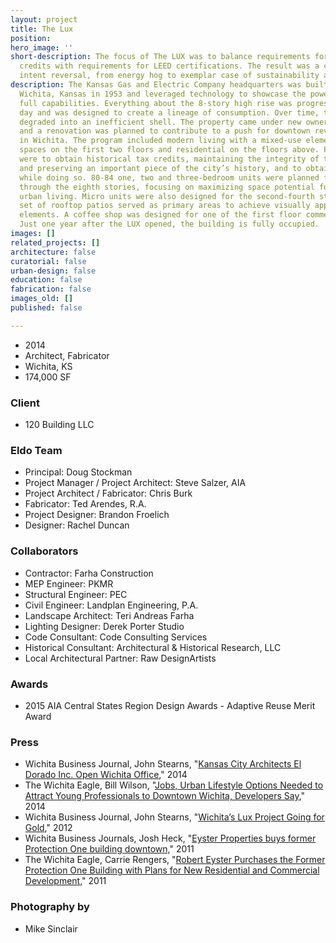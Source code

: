 ```yaml
---
layout: project
title: The Lux
position: 
hero_image: ''
short-description: The focus of The LUX was to balance requirements for historic tax
  credits with requirements for LEED certifications. The result was a complete building
  intent reversal, from energy hog to exemplar case of sustainability and efficiency.
description: The Kansas Gas and Electric Company headquarters was built in downtown
  Wichita, Kansas in 1953 and leveraged technology to showcase the power company’s
  full capabilities. Everything about the 8-story high rise was progressive for its
  day and was designed to create a lineage of consumption. Over time, the building
  degraded into an inefficient shell. The property came under new ownership in 2011,
  and a renovation was planned to contribute to a push for downtown revitalization
  in Wichita. The program included modern living with a mixed-use element, commercial
  spaces on the first two floors and residential on the floors above. Primary goals
  were to obtain historical tax credits, maintaining the integrity of the building
  and preserving an important piece of the city’s history, and to obtain LEED certification
  while doing so. 80-84 one, two and three-bedroom units were planned for the third
  through the eighth stories, focusing on maximizing space potential for efficient
  urban living. Micro units were also designed for the second-fourth stories. A new
  set of rooftop patios served as primary areas to achieve visually apparent green
  elements. A coffee shop was designed for one of the first floor commercial spaces.
  Just one year after the LUX opened, the building is fully occupied.
images: []
related_projects: []
architecture: false
curatorial: false
urban-design: false
education: false
fabrication: false
images_old: []
published: false

---
```

* 2014
* Architect, Fabricator
* Wichita, KS
* 174,000 SF

### Client

* 120 Building LLC

### Eldo Team

* Principal: Doug Stockman
* Project Manager / Project Architect: Steve Salzer, AIA
* Project Architect / Fabricator: Chris Burk
* Fabricator: Ted Arendes, R.A.
* Project Designer: Brandon Froelich
* Designer: Rachel Duncan

### Collaborators

* Contractor: Farha Construction
* MEP Engineer: PKMR
* Structural Engineer: PEC
* Civil Engineer: Landplan Engineering, P.A.
* Landscape Architect: Teri Andreas Farha
* Lighting Designer: Derek Porter Studio
* Code Consultant: Code Consulting Services
* Historical Consultant: Architectural & Historical Research, LLC
* Local Architectural Partner: Raw DesignArtists

### Awards

* 2015 AIA Central States Region Design Awards - Adaptive Reuse Merit Award

### Press

* Wichita Business Journal, John Stearns, "[Kansas City Architects El Dorado Inc. Open Wichita Office](assets.ctfassets.net/7ceafwpo4r5g/3xvOoi1wEMoFBt58jIYAGj/d6e29772901ff97f95e4c73509b9aa73/2014-Wichita_Business_Journal-eldo_Office.pdf )," 2014
* The Wichita Eagle, Bill Wilson, "[Jobs, Urban Lifestyle Options Needed to Attract Young Professionals to Downtown Wichita, Developers Say](assets.ctfassets.net/7ceafwpo4r5g/6JKXS7mcccPqJXPgh5yu80/873b86bfd612e4e760d93356da546bd4/2014-Wichita_Eagle-The_Lux.pdf)," 2014
* Wichita Business Journal, John Stearns, "[Wichita’s Lux Project Going for Gold]( https://www.bizjournals.com/wichita/blog/2012/04/wichitas-lux-project-going-for-gold.html)," 2012
* Wichita Business Journals, Josh Heck, "[Eyster Properties buys former Protection One building downtown,](https://www.bizjournals.com/wichita/blog/2011/10/eyster-properties-buys-former.html)" 2011
* The Wichita Eagle, Carrie Rengers, "[Robert Eyster Purchases the Former Protection One Building with Plans for New Residential and Commercial Development](https://www.kansas.com/news/article1071877.html)," 2011

### Photography by

* Mike Sinclair